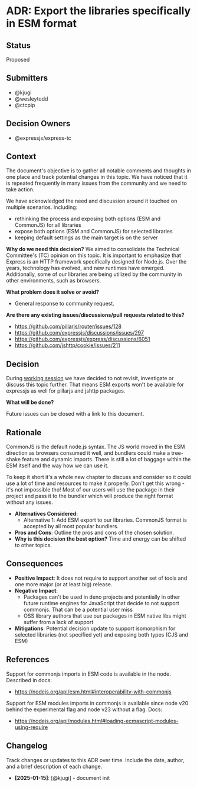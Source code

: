 # ADR: Export the libraries specifically in ESM format

## Status

Proposed

## Submitters

- @kjugi
- @wesleytodd
- @ctcpip

## Decision Owners

- @expressjs/express-tc

## Context

The document's objective is to gather all notable comments and thoughts in one place and track potential changes in this topic. We have noticed that it is repeated frequently in many issues from the community and we need to take action.

We have acknowledged the need and discussion around it touched on multiple scenarios. Including:
- rethinking the process and exposing both options (ESM and CommonJS) for all libraries
- expose both options (ESM and CommonJS) for selected libraries
- keeping default settings as the main target is on the server

**Why do we need this decision?**
We aimed to consolidate the Technical Committee's (TC) opinion on this topic. It is important to emphasize that Express is an HTTP framework specifically designed for Node.js. Over the years, technology has evolved, and new runtimes have emerged. Additionally, some of our libraries are being utilized by the community in other environments, such as browsers.

**What problem does it solve or avoid?**
- General response to community request.

**Are there any existing issues/discussions/pull requests related to this?**
- https://github.com/pillarjs/router/issues/128
- https://github.com/expressjs/discussions/issues/297
- https://github.com/expressjs/express/discussions/6051
- https://github.com/jshttp/cookie/issues/211

## Decision

During [working session](https://github.com/expressjs/discussions/issues/320) we have decided to not revisit, investigate or discuss this topic further. That means ESM exports won't be available for expressjs as well for pillarjs and jshttp packages.

**What will be done?**

Future issues can be closed with a link to this document.

## Rationale

CommonJS is the default node.js syntax. The JS world moved in the ESM direction as browsers consumed it well, and bundlers could make a tree-shake feature and dynamic imports. There is still a lot of baggage within the ESM itself and the way how we can use it. 

To keep it short it's a whole new chapter to discuss and consider so it could use a lot of time and resources to make it properly. Don't get this wrong - it's not impossible tho! Most of our users will use the package in their project and pass it to the bundler which will produce the right format without any issues.

- **Alternatives Considered:**
  - Alternative 1: Add ESM export to our libraries. CommonJS format is accepted by all most popular bundlers.
- **Pros and Cons**: Outline the pros and cons of the chosen solution.
- **Why is this decision the best option?** Time and energy can be shifted to other topics.

## Consequences

- **Positive Impact**: It does not require to support another set of tools and one more major (or at least big) release.
- **Negative Impact**:
  - Packages can't be used in deno projects and potentially in other future runtime engines for JavaScript that decide to not support commonjs. That can be a potential user miss
  - OSS library authors that use our packages in ESM native libs might suffer from a lack of support
- **Mitigations**: Potential decision update to support isomorphism for selected libraries (not specified yet) and exposing both types (CJS and ESM)

## References

Support for commonjs imports in ESM code is available in the node. Described in docs:
- https://nodejs.org/api/esm.html#interoperability-with-commonjs

Support for ESM modules imports in commonjs is available since node v20 behind the experimental flag and node v23 without a flag. Docs:
- https://nodejs.org/api/modules.html#loading-ecmascript-modules-using-require

## Changelog

Track changes or updates to this ADR over time. Include the date, author, and a brief description of each change.

- **[2025-01-15]**: [@kjugi] - document init
